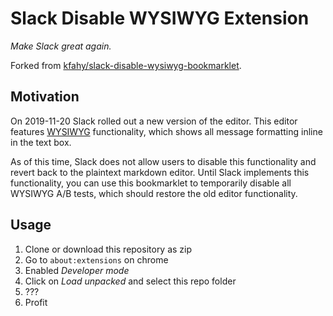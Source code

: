 # Slack Disable WYSIWYG Extension

*Make Slack great again.*

Forked from [kfahy/slack-disable-wysiwyg-bookmarklet](https://github.com/kfahy/slack-disable-wysiwyg-bookmarklet).

## Motivation

On 2019-11-20 Slack rolled out a new version of the editor. This editor features
[WYSIWYG](https://en.wikipedia.org/wiki/WYSIWYG) functionality, which shows all
message formatting inline in the text box.

As of this time, Slack does not allow users to disable this functionality and
revert back to the plaintext markdown editor. Until Slack implements this
functionality, you can use this bookmarklet to temporarily disable all
WYSIWYG A/B tests, which should restore the old editor functionality.

## Usage
1. Clone or download this repository as zip
2. Go to `about:extensions` on chrome
3. Enabled *Developer mode*
4. Click on *Load unpacked* and select this repo folder
5. ???
6. Profit
